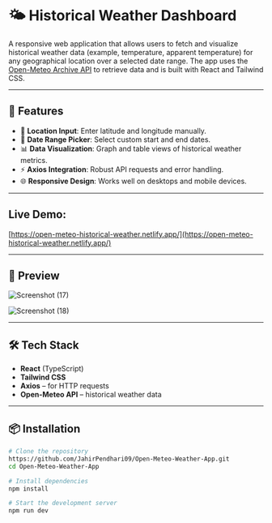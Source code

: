 
# 🌤️ Historical Weather Dashboard

A responsive web application that allows users to fetch and visualize historical weather data (example, temperature, apparent temperature) for any geographical location over a selected date range. The app uses the [Open-Meteo Archive API](https://open-meteo.com/en/docs/historical-weather-api) to retrieve data and is built with React and Tailwind CSS.

---

## 🚀 Features

- 📍 **Location Input**: Enter latitude and longitude manually.
- 📅 **Date Range Picker**: Select custom start and end dates.
- 📊 **Data Visualization**: Graph and table views of historical weather metrics.
- ⚡ **Axios Integration**: Robust API requests and error handling.
- 🌐 **Responsive Design**: Works well on desktops and mobile devices.

---

## Live Demo:

[https://open-meteo-historical-weather.netlify.app/](https://open-meteo-historical-weather.netlify.app/)

---

## 📸 Preview

![Screenshot (17)](https://github.com/user-attachments/assets/07c316b9-8236-4346-b932-709c3c6a4def)


![Screenshot (18)](https://github.com/user-attachments/assets/64ce610a-25b2-4259-98c9-a23af6f61111)


---

## 🛠️ Tech Stack

- **React** (TypeScript)
- **Tailwind CSS**
- **Axios** – for HTTP requests
- **Open-Meteo API** – historical weather data

---

## 📦 Installation

```bash
# Clone the repository
https://github.com/JahirPendhari09/Open-Meteo-Weather-App.git
cd Open-Meteo-Weather-App

# Install dependencies
npm install

# Start the development server
npm run dev
